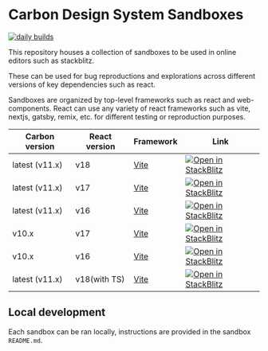 # Carbon Design System Sandboxes

[![daily builds](https://github.com/carbon-design-system/sandboxes/actions/workflows/daily-builds.yml/badge.svg)](https://github.com/carbon-design-system/sandboxes/actions/workflows/daily-builds.yml)

This repository houses a collection of sandboxes to be used in online editors
such as stackblitz.

These can be used for bug reproductions and explorations across different
versions of key dependencies such as react.

Sandboxes are organized by top-level frameworks such as react and
web-components. React can use any variety of react frameworks such as vite,
nextjs, gatsby, remix, etc. for different testing or reproduction purposes.

| Carbon version | React version | Framework                   | Link                                                                                                                                                                                                  |
| -------------- | ------------- | --------------------------- | ----------------------------------------------------------------------------------------------------------------------------------------------------------------------------------------------------- |
| latest (v11.x) | v18           | [Vite](https://vitejs.dev/) | [![Open in StackBlitz](https://developer.stackblitz.com/img/open_in_stackblitz.svg)](https://stackblitz.com/github/carbon-design-system/sandboxes/tree/main/react/latest/react-18-vite/?preset=node=) |
| latest (v11.x) | v17           | [Vite](https://vitejs.dev/) | [![Open in StackBlitz](https://developer.stackblitz.com/img/open_in_stackblitz.svg)](https://stackblitz.com/github/carbon-design-system/sandboxes/tree/main/react/latest/react-17-vite/?preset=node=) |
| latest (v11.x) | v16           | [Vite](https://vitejs.dev/) | [![Open in StackBlitz](https://developer.stackblitz.com/img/open_in_stackblitz.svg)](https://stackblitz.com/github/carbon-design-system/sandboxes/tree/main/react/latest/react-16-vite/?preset=node=) |
| v10.x          | v17           | [Vite](https://vitejs.dev/) | [![Open in StackBlitz](https://developer.stackblitz.com/img/open_in_stackblitz.svg)](https://stackblitz.com/github/carbon-design-system/sandboxes/tree/main/react/v10/react-17-vite/?preset=node=)    |
| v10.x          | v16           | [Vite](https://vitejs.dev/) | [![Open in StackBlitz](https://developer.stackblitz.com/img/open_in_stackblitz.svg)](https://stackblitz.com/github/carbon-design-system/sandboxes/tree/main/react/v10/react-16-vite/?preset=node=)    |
| latest (v11.x) | v18(with TS)  | [Vite](https://vitejs.dev/) | [![Open in StackBlitz](https://developer.stackblitz.com/img/open_in_stackblitz.svg)](https://stackblitz.com/github/Gururajj77/sandboxes/tree/main/react/latest/react-18-vite-ts/?preset=node=) |

## Local development

Each sandbox can be ran locally, instructions are provided in the sandbox
`README.md`.
